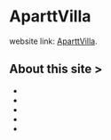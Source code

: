 # AparttVilla

website link: [AparttVilla](https://github.com/facebook/create-react-app).

## About this site >

* 
* 
* 
* 
* 
